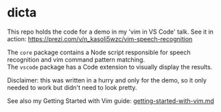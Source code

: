 # dicta

This repo holds the code for a demo in my 'vim in VS Code' talk. See it in action: https://prezi.com/v/n_kasoli5wzc/vim-speech-recognition  

The `core` package contains a Node script responsible for speech recognition and vim command pattern matching.  
The `vscode` package has a Code extension to visually display the results.

Disclaimer: this was written in a hurry and only for the demo, so it only needed to work but didn't need to look pretty.

See also my Getting Started with Vim guide: [getting-started-with-vim.md](getting-started-with-vim.md)
